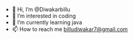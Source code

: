 - 👋 Hi, I’m @Diwakarbillu
- 👀 I’m interested in coding
- 🌱 I’m currently learning java
- 📫 How to reach me billudiwakar7@gmail.com

<!---
Diwakarbillu/Diwakarbillu is a ✨ special ✨ repository because its `README.md` (this file) appears on your GitHub profile.
You can click the Preview link to take a look at your changes.
--->
